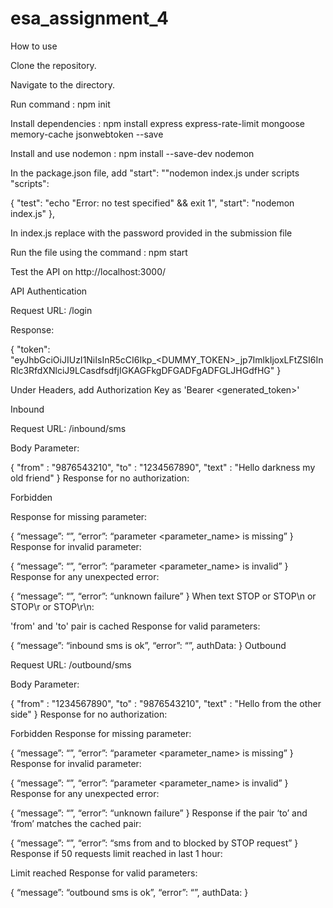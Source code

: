 # esa_assignment_4


How to use

Clone the repository.

Navigate to the directory.

Run command : npm init

Install dependencies : npm install express express-rate-limit mongoose memory-cache jsonwebtoken --save

Install and use nodemon : npm install --save-dev nodemon

In the package.json file, add "start": ""nodemon index.js under scripts
  "scripts": 
  
  {
    "test": "echo \"Error: no test specified\" && exit 1",
    "start": "nodemon index.js"
  },
  
In index.js replace <PASSWORD> with the password provided in the submission file
	
Run the file using the command : npm start
	
Test the API on http://localhost:3000/
	
API
Authentication

Request URL: /login

Response:

{
    "token": "eyJhbGciOiJIUzI1NiIsInR5cCI6Ikp_<DUMMY_TOKEN>_jp7ImlkIjoxLFtZSI6InRlc3RfdXNlciJ9LCasdfsdfjIGKAGFkgDFGADFgADFGLJHGdfHG"
}
	
Under Headers, add Authorization Key as 'Bearer <generated_token>'

Inbound

Request URL: /inbound/sms

Body Parameter:

{
	"from" : "9876543210",
	"to" : "1234567890",
	"text" : "Hello darkness my old friend"
}
Response for no authorization:

Forbidden
	
Response for missing parameter:

{
  “message”: “”,
  “error”: “parameter <parameter_name> is missing”
}
Response for invalid parameter:

{
  “message”: “”,
  “error”: “parameter <parameter_name> is invalid”
}
Response for any unexpected error:

{
  “message”: “”,
  “error”: “unknown failure”
}
When text STOP or STOP\n or STOP\r or STOP\r\n:

'from' and 'to' pair is cached 
Response for valid parameters:

{
  “message”: “inbound sms is ok”,
  “error”: “”,
  authData: <user data>
}
Outbound

Request URL: /outbound/sms

Body Parameter:

{
	"from" : "1234567890",
	"to" : "9876543210",
	"text" : "Hello from the other side"
}
Response for no authorization:

Forbidden
Response for missing parameter:

{
  “message”: “”,
  “error”: “parameter <parameter_name> is missing”
}
Response for invalid parameter:

{
  “message”: “”,
  “error”: “parameter <parameter_name> is invalid”
}
Response for any unexpected error:

{
  “message”: “”,
  “error”: “unknown failure”
}
Response if the pair ‘to’ and ‘from’ matches the cached pair:

{
  “message”: “”,
  “error”: “sms from <from> and to <to> blocked by STOP request”
}
Response if 50 requests limit reached in last 1 hour:

Limit reached
Response for valid parameters:

{
  “message”: “outbound sms is ok”,
  “error”: “”,
  authData: <user data>
}
